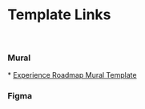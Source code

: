 <h1>Template Links</h1>
<br>
<h3>Mural</h3>
* <a href="https://app.mural.co/t/fearless8304/template/4b71ca75-9246-4da7-90c3-7ff5e2ec191e" target="_blank">Experience Roadmap Mural Template </a>
<h3>Figma</h3>
